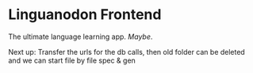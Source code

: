 # Linguanodon Frontend

The ultimate language learning app. *Maybe*.

Next up: Transfer the urls for the db calls, then old folder can be deleted and we can start file by file spec & gen